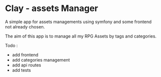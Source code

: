 # Clay - assets Manager

A simple app for assets managements using symfony and some frontend not already chosen.

The aim of this app is to manage all my RPG Assets by tags and categories.

Todo :
- add frontend
- add categories management
- add api routes
- add tests
